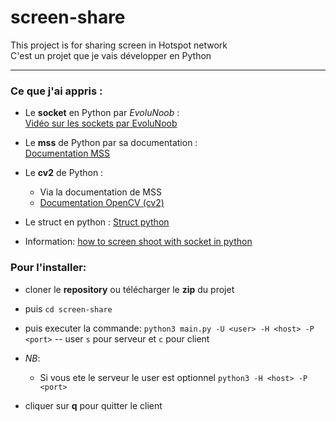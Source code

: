 # screen-share
This project is for sharing screen in Hotspot network  
C'est un projet que je vais développer en Python

---
### Ce que j'ai appris :
- Le **socket** en Python par *EvoluNoob* :  
  [Vidéo sur les sockets par EvoluNoob](https://www.youtube.com/watch?v=vdjZvxAI5d4&list=PLrSOXFDHBtfHg8fWBd7sKPxEmahwyVBkC&index=28)
  
- Le **mss** de Python par sa documentation :  
  [Documentation MSS](https://python-mss.readthedocs.io/examples.html#basics)
  
- Le **cv2** de Python :
  - Via la documentation de MSS
  - [Documentation OpenCV (cv2)](https://docs.opencv.org/4.x/d7/d16/tutorial_py_table_of_contents_core.html)
- Le struct en python :
  [Struct python](https://docs.python.org/3/library/struct.html)
- Information:
[how to screen shoot with socket in python](https://stackoverflow.com/questions/48950962/screen-sharing-in-python)

### Pour l'installer:
- cloner le **repository** ou télécharger le **zip** du projet
- puis `cd screen-share`
- puis executer la commande:
`python3 main.py -U <user> -H <host> -P <port>` -- user `s` pour serveur et `c` pour client
- *NB*: 
	- Si vous ete le serveur le user est optionnel `python3 -H <host> -P <port>`

- cliquer sur **q** pour quitter le client
